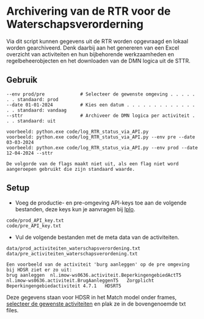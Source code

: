 # Archivering van de RTR voor de Waterschapsverorderning

Via dit script kunnen gegevens uit de RTR worden opgevraagd en lokaal worden gearchiveerd. Denk daarbij aan het genereren van een Excel overzicht van activiteiten en hun bijbehorende werkzaamheden en regelbeheerobjecten en het downloaden van de DMN logica uit de STTR. 

## Gebruik
```
--env prod/pre             # Selecteer de gewenste omgeving . . . . . . . standaard: prod
--date 01-01-2024          # Kies een datum . . . . . . . . . . . . . . . standaard: vandaag
--sttr                     # Archiveer de DMN logica per activiteit . . . standaard: uit

voorbeeld: python.exe code/log_RTR_status_via_API.py
voorbeeld: python.exe code/log_RTR_status_via_API.py --env pre --date 03-03-2024
voorbeeld: python.exe code/log_RTR_status_via_API.py --env prod --date 12-04-2024 --sttr

De volgorde van de flags maakt niet uit, als een flag niet word aangeroepen gebruikt die zijn standaard waarde.
```

## Setup
- Voeg de productie- en pre-omgeving API-keys toe aan de volgende bestanden, deze keys kun je aanvragen bij [Iplo](https://aandeslagmetdeomgevingswet.nl/ontwikkelaarsportaal/api-register/api/omgevingsdocument-toepasbaar-opvragen/).
```
code/prod_API_key.txt
code/pre_API_key.txt
```
- Vul de volgende bestanden met de meta data van de activiteiten.
```
data/prod_activiteiten_waterschapsverordening.txt
data/pre_activiteiten_waterschapsverordening.txt

Een voorbeeld van de activiteit 'burg aanleggen' op de pre omgeving bij HDSR ziet er zo uit:
brug aanleggen	nl.imow-ws0636.activiteit.BeperkingengebiedActT5	nl.imow-ws0636.activiteit.BrugAanleggenT5	Zorgplicht	Beperkingengebiedactiviteit	4.7.1	HDSRT5
```
Deze gegevens staan voor HDSR in het Match model onder frames, [selecteer de gewenste activiteiten](./data/Match_activiteiten_frame.PNG) en plak ze in de bovengenoemde txt files.

